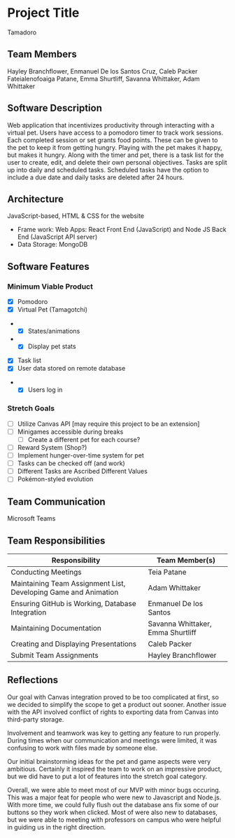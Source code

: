 # Project Title

Tamadoro

## Team Members

Hayley Branchflower, Enmanuel De los Santos Cruz, Caleb Packer
Fateialenofoaiga Patane, Emma Shurtliff, Savanna Whittaker, Adam Whittaker

## Software Description

Web application that incentivizes productivity through interacting with a virtual pet. Users have access to a pomodoro timer to track work sessions. Each completed session or set grants food points. These can be given to the pet to keep it from getting hungry. Playing with the pet makes it happy, but makes it hungry.
Along with the timer and pet, there is a task list for the user to create, edit, and delete their own personal objectives. Tasks are split up into daily and scheduled tasks. Scheduled tasks have the option to include a due date and daily tasks are deleted after 24 hours. 
## Architecture

JavaScript-based, HTML & CSS for the website

- Frame work: Web Apps: React Front End (JavaScript) and Node JS Back End (JavaScript API server)
- Data Storage: MongoDB

## Software Features

### Minimum Viable Product

- [x] Pomodoro
- [x] Virtual Pet (Tamagotchi)
- - [X] States/animations
- - [x] Display pet stats
- [x] Task list
- [X] User data stored on remote database 
- - [x] Users log in 

### Stretch Goals

- [ ] Utilize Canvas API [may require this project to be an extension]
- [ ] Minigames accessible during breaks
  - [ ] Create a different pet for each course?
- [ ] Reward System (Shop?)
- [ ] Implement hunger-over-time system for pet
- [ ] Tasks can be checked off (and work)
- [ ] Different Tasks are Ascribed Different Values
- [ ] Pokémon-styled evolution

## Team Communication

Microsoft Teams

## Team Responsibilities

| Responsibility                                                  | Team Member(s)                    |
| --------------------------------------------------------------- | --------------------------------- |
| Conducting Meetings                                             | Teia Patane                       |
| Maintaining Team Assignment List, Developing Game and Animation | Adam Whittaker                    |
| Ensuring GitHub is Working, Database Integration                | Enmanuel De los Santos            |
| Maintaining Documentation                                       | Savanna Whittaker, Emma Shurtliff |
| Creating and Displaying Presentations                           | Caleb Packer                      |
| Submit Team Assignments                                         | Hayley Branchflower               |

## Reflections

Our goal with Canvas integration proved to be too complicated at first, so we decided to simplify the scope to get a product out sooner. Another issue with the API involved conflict of rights to exporting data from Canvas into third-party storage.

Involvement and teamwork was key to getting any feature to run properly. During times when our communication and meetings were limited, it was confusing to work with files made by someone else.

Our initial brainstorming ideas for the pet and game aspects were very ambitious. Certainly it inspired the team to work on an impressive product, but we did have to put a lot of features into the stretch goal category.

Overall, we were able to meet most of our MVP with minor bugs occuring. This was a major feat for people who were new to Javascript and Node.js. With more time, we could fully flush out the database ans fix some of our buttons so they work when clicked. Most of were also new to databases, but we were able to meeting with professors on campus who were helpful in guiding us in the right direction. 
